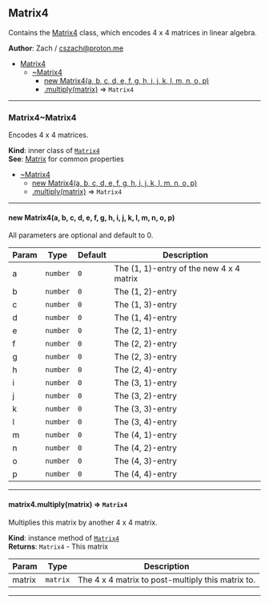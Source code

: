 <a name="module_Matrix4"></a>

## Matrix4
Contains the [Matrix4](./Matrix#module_Matrix4..Matrix4) class, which encodes 4 x 4
matrices in linear algebra.

**Author**: Zach / <cszach@proton.me>  

* [Matrix4](./Matrix#module_Matrix4)
    * [~Matrix4](./Matrix#module_Matrix4..Matrix4)
        * [new Matrix4(a, b, c, d, e, f, g, h, i, j, k, l, m, n, o, p)](#new_module_Matrix4..Matrix4_new)
        * [.multiply(matrix)](./Matrix#module_Matrix4..Matrix4+multiply) ⇒ <code>Matrix4</code>


* * *

<a name="module_Matrix4..Matrix4"></a>

### Matrix4~Matrix4
Encodes 4 x 4 matrices.

**Kind**: inner class of [<code>Matrix4</code>](./Matrix#module_Matrix4)  
**See**: [Matrix](./Matrix#module_Matrix..Matrix) for common properties  

* [~Matrix4](./Matrix#module_Matrix4..Matrix4)
    * [new Matrix4(a, b, c, d, e, f, g, h, i, j, k, l, m, n, o, p)](#new_module_Matrix4..Matrix4_new)
    * [.multiply(matrix)](./Matrix#module_Matrix4..Matrix4+multiply) ⇒ <code>Matrix4</code>


* * *

<a name="new_module_Matrix4..Matrix4_new"></a>

#### new Matrix4(a, b, c, d, e, f, g, h, i, j, k, l, m, n, o, p)
All parameters are optional and default to 0.


| Param | Type | Default | Description |
| --- | --- | --- | --- |
| a | <code>number</code> | <code>0</code> | The (1, 1)-entry of the new 4 x 4 matrix |
| b | <code>number</code> | <code>0</code> | The (1, 2)-entry |
| c | <code>number</code> | <code>0</code> | The (1, 3)-entry |
| d | <code>number</code> | <code>0</code> | The (1, 4)-entry |
| e | <code>number</code> | <code>0</code> | The (2, 1)-entry |
| f | <code>number</code> | <code>0</code> | The (2, 2)-entry |
| g | <code>number</code> | <code>0</code> | The (2, 3)-entry |
| h | <code>number</code> | <code>0</code> | The (2, 4)-entry |
| i | <code>number</code> | <code>0</code> | The (3, 1)-entry |
| j | <code>number</code> | <code>0</code> | The (3, 2)-entry |
| k | <code>number</code> | <code>0</code> | The (3, 3)-entry |
| l | <code>number</code> | <code>0</code> | The (3, 4)-entry |
| m | <code>number</code> | <code>0</code> | The (4, 1)-entry |
| n | <code>number</code> | <code>0</code> | The (4, 2)-entry |
| o | <code>number</code> | <code>0</code> | The (4, 3)-entry |
| p | <code>number</code> | <code>0</code> | The (4, 4)-entry |


* * *

<a name="module_Matrix4..Matrix4+multiply"></a>

#### matrix4.multiply(matrix) ⇒ <code>Matrix4</code>
Multiplies this matrix by another 4 x 4 matrix.

**Kind**: instance method of [<code>Matrix4</code>](./Matrix#module_Matrix4..Matrix4)  
**Returns**: <code>Matrix4</code> - This matrix  

| Param | Type | Description |
| --- | --- | --- |
| matrix | <code>matrix</code> | The 4 x 4 matrix to post-multiply this matrix to. |


* * *

